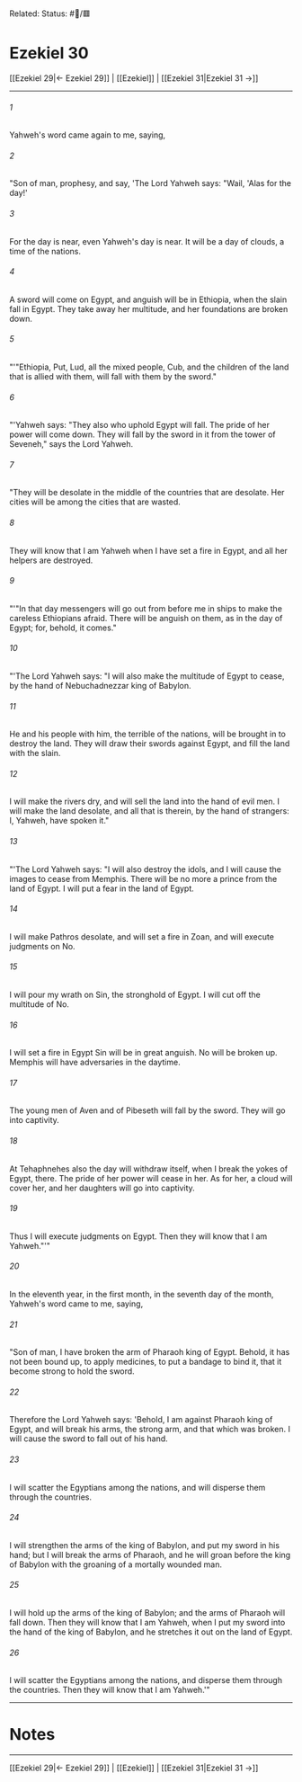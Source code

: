 Related:
Status: #📖/🟥
# Ezekiel 30

[[Ezekiel 29|← Ezekiel 29]] | [[Ezekiel]] | [[Ezekiel 31|Ezekiel 31 →]]
***



###### 1 
Yahweh's word came again to me, saying, 

###### 2 
"Son of man, prophesy, and say, 'The Lord Yahweh says: "Wail, 'Alas for the day!' 

###### 3 
For the day is near, even Yahweh's day is near. It will be a day of clouds, a time of the nations. 

###### 4 
A sword will come on Egypt, and anguish will be in Ethiopia, when the slain fall in Egypt. They take away her multitude, and her foundations are broken down. 

###### 5 
"'"Ethiopia, Put, Lud, all the mixed people, Cub, and the children of the land that is allied with them, will fall with them by the sword." 

###### 6 
"'Yahweh says: "They also who uphold Egypt will fall. The pride of her power will come down. They will fall by the sword in it from the tower of Seveneh," says the Lord Yahweh. 

###### 7 
"They will be desolate in the middle of the countries that are desolate. Her cities will be among the cities that are wasted. 

###### 8 
They will know that I am Yahweh when I have set a fire in Egypt, and all her helpers are destroyed. 

###### 9 
"'"In that day messengers will go out from before me in ships to make the careless Ethiopians afraid. There will be anguish on them, as in the day of Egypt; for, behold, it comes." 

###### 10 
"'The Lord Yahweh says: "I will also make the multitude of Egypt to cease, by the hand of Nebuchadnezzar king of Babylon. 

###### 11 
He and his people with him, the terrible of the nations, will be brought in to destroy the land. They will draw their swords against Egypt, and fill the land with the slain. 

###### 12 
I will make the rivers dry, and will sell the land into the hand of evil men. I will make the land desolate, and all that is therein, by the hand of strangers: I, Yahweh, have spoken it." 

###### 13 
"'The Lord Yahweh says: "I will also destroy the idols, and I will cause the images to cease from Memphis. There will be no more a prince from the land of Egypt. I will put a fear in the land of Egypt. 

###### 14 
I will make Pathros desolate, and will set a fire in Zoan, and will execute judgments on No. 

###### 15 
I will pour my wrath on Sin, the stronghold of Egypt. I will cut off the multitude of No. 

###### 16 
I will set a fire in Egypt Sin will be in great anguish. No will be broken up. Memphis will have adversaries in the daytime. 

###### 17 
The young men of Aven and of Pibeseth will fall by the sword. They will go into captivity. 

###### 18 
At Tehaphnehes also the day will withdraw itself, when I break the yokes of Egypt, there. The pride of her power will cease in her. As for her, a cloud will cover her, and her daughters will go into captivity. 

###### 19 
Thus I will execute judgments on Egypt. Then they will know that I am Yahweh."'" 

###### 20 
In the eleventh year, in the first month, in the seventh day of the month, Yahweh's word came to me, saying, 

###### 21 
"Son of man, I have broken the arm of Pharaoh king of Egypt. Behold, it has not been bound up, to apply medicines, to put a bandage to bind it, that it become strong to hold the sword. 

###### 22 
Therefore the Lord Yahweh says: 'Behold, I am against Pharaoh king of Egypt, and will break his arms, the strong arm, and that which was broken. I will cause the sword to fall out of his hand. 

###### 23 
I will scatter the Egyptians among the nations, and will disperse them through the countries. 

###### 24 
I will strengthen the arms of the king of Babylon, and put my sword in his hand; but I will break the arms of Pharaoh, and he will groan before the king of Babylon with the groaning of a mortally wounded man. 

###### 25 
I will hold up the arms of the king of Babylon; and the arms of Pharaoh will fall down. Then they will know that I am Yahweh, when I put my sword into the hand of the king of Babylon, and he stretches it out on the land of Egypt. 

###### 26 
I will scatter the Egyptians among the nations, and disperse them through the countries. Then they will know that I am Yahweh.'"

---
# Notes


***
[[Ezekiel 29|← Ezekiel 29]] | [[Ezekiel]] | [[Ezekiel 31|Ezekiel 31 →]]
